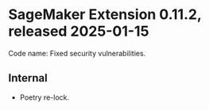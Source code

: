# SageMaker Extension 0.11.2, released 2025-01-15

Code name: Fixed security vulnerabilities.

## Internal

* Poetry re-lock.
